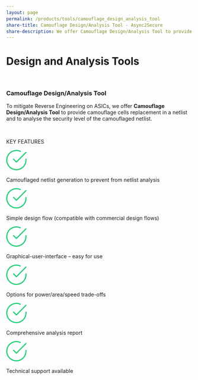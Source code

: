 ```yaml
---
layout: page
permalink: /products/tools/camouflage_design_analysis_tool
share-title: Camouflage Design/Analysis Tool - Async2Secure
share-description: We offer Camouflage Design/Analysis Tool to provide camouflage cells replacement in a netlist and to analyse the security level of the camouflaged netlist.
---
```


<div class="hero--small">
   <div class="hero__wrap">
      <h1 class="hero__title">Design and Analysis Tools</h1>
   </div>
</div>
<div>
   <content></content>
</div>
<div>
   <content></content>
</div>
<link rel="stylesheet" href="https://cdnjs.cloudflare.com/ajax/libs/font-awesome/4.7.0/css/font-awesome.min.css">
<article class="new">
   <br>
   <h3> Camouflage Design/Analysis Tool</h3>
   <p>To mitigate Reverse Engineering on ASICs, we offer <strong>Camouflage Design/Analysis Tool</strong> to
      provide camouflage cells replacement in a netlist and to analyse the security level of the
      camouflaged netlist.
   </p>
   <br>
   <p class="temp01_title">KEY FEATURES</p>
   <div class="lnd_checks">
      <div class="lnd_check_wrap">
         <img class="check-icon" src="/assets/common/check.svg" width="55">
         <p class="lnd_paragraph_02"> Camouflaged netlist generation to prevent from netlist analysis</p>
      </div>
      <div class="lnd_check_wrap">
         <img class="check-icon" src="/assets/common/check.svg" width="55">
         <p class="lnd_paragraph_02"> Simple design flow (compatible with commercial design flows)</p>
      </div>
      <div class="lnd_check_wrap">
         <img class="check-icon" src="/assets/common/check.svg" width="55">
         <p class="lnd_paragraph_02"> Graphical-user-interface – easy for use</p>
      </div>
      <div class="lnd_check_wrap">
         <img class="check-icon" src="/assets/common/check.svg" width="55">
         <p class="lnd_paragraph_02"> Options for power/area/speed trade-offs</p>
      </div>
      <div class="lnd_check_wrap">
         <img class="check-icon" src="/assets/common/check.svg" width="55">
         <p class="lnd_paragraph_02"> Comprehensive analysis report</p>
      </div>
      <div class="lnd_check_wrap">
         <img class="check-icon" src="/assets/common/check.svg" width="55">
         <p class="lnd_paragraph_02"> Technical support available</p>
      </div>
   </div>
</article>
